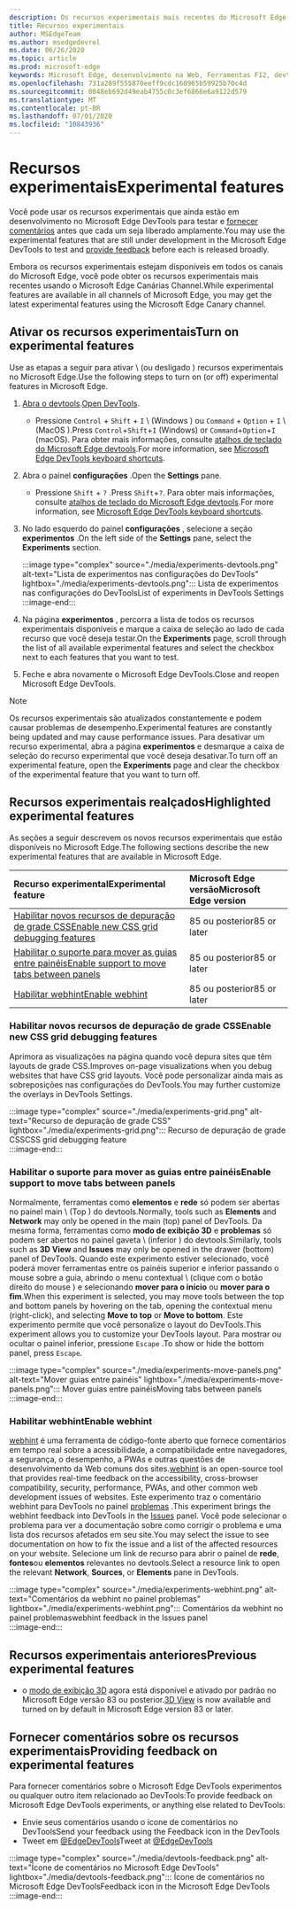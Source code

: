 ```yaml
---
description: Os recursos experimentais mais recentes do Microsoft Edge DevTools
title: Recursos experimentais
author: MSEdgeTeam
ms.author: msedgedevrel
ms.date: 06/26/2020
ms.topic: article
ms.prod: microsoft-edge
keywords: Microsoft Edge, desenvolvimento na Web, Ferramentas F12, devtools, experimento
ms.openlocfilehash: 731a289f555870eeff9cdc160965b59925b70c4d
ms.sourcegitcommit: 0048eb692d49eab4755c0c3ef6866e6a9122d579
ms.translationtype: MT
ms.contentlocale: pt-BR
ms.lasthandoff: 07/01/2020
ms.locfileid: "10843936"
---
```

# <span data-ttu-id="6ad9c-104">Recursos experimentais</span><span class="sxs-lookup"><span data-stu-id="6ad9c-104">Experimental features</span></span>  

<span data-ttu-id="6ad9c-105">Você pode usar os recursos experimentais que ainda estão em desenvolvimento no Microsoft Edge DevTools para testar e [fornecer comentários](#providing-feedback-on-experimental-features) antes que cada um seja liberado amplamente.</span><span class="sxs-lookup"><span data-stu-id="6ad9c-105">You may use the experimental features that are still under development in the Microsoft Edge DevTools to test and [provide feedback](#providing-feedback-on-experimental-features) before each is released broadly.</span></span>  

<span data-ttu-id="6ad9c-106">Embora os recursos experimentais estejam disponíveis em todos os canais do Microsoft Edge, você pode obter os recursos experimentais mais recentes usando o Microsoft Edge Canárias Channel.</span><span class="sxs-lookup"><span data-stu-id="6ad9c-106">While experimental features are available in all channels of Microsoft Edge, you may get the latest experimental features using the Microsoft Edge Canary channel.</span></span>  

## <span data-ttu-id="6ad9c-107">Ativar os recursos experimentais</span><span class="sxs-lookup"><span data-stu-id="6ad9c-107">Turn on experimental features</span></span>  

<span data-ttu-id="6ad9c-108">Use as etapas a seguir para ativar \ (ou desligado \) recursos experimentais no Microsoft Edge.</span><span class="sxs-lookup"><span data-stu-id="6ad9c-108">Use the following steps to turn on \(or off\) experimental features in Microsoft Edge.</span></span>  

1.  <span data-ttu-id="6ad9c-109">[Abra o devtools][DevtoolsOpen].</span><span class="sxs-lookup"><span data-stu-id="6ad9c-109">[Open DevTools][DevtoolsOpen].</span></span>  
     *   <span data-ttu-id="6ad9c-110">Pressione `Control` + `Shift` + `I` \ (Windows \) ou `Command` + `Option` + `I` \ (MacOS \).</span><span class="sxs-lookup"><span data-stu-id="6ad9c-110">Press `Control`+`Shift`+`I` \(Windows\) or `Command`+`Option`+`I` \(macOS\).</span></span>  <span data-ttu-id="6ad9c-111">Para obter mais informações, consulte [atalhos de teclado do Microsoft Edge devtools][DevToolsShortcuts].</span><span class="sxs-lookup"><span data-stu-id="6ad9c-111">For more information, see [Microsoft Edge DevTools keyboard shortcuts][DevToolsShortcuts].</span></span>  
1.  <span data-ttu-id="6ad9c-112">Abra o painel **configurações** .</span><span class="sxs-lookup"><span data-stu-id="6ad9c-112">Open the **Settings** pane.</span></span>  
    *   <span data-ttu-id="6ad9c-113">Pressione `Shift` + `?` .</span><span class="sxs-lookup"><span data-stu-id="6ad9c-113">Press `Shift`+`?`.</span></span>  <span data-ttu-id="6ad9c-114">Para obter mais informações, consulte [atalhos de teclado do Microsoft Edge devtools][DevToolsShortcuts].</span><span class="sxs-lookup"><span data-stu-id="6ad9c-114">For more information, see [Microsoft Edge DevTools keyboard shortcuts][DevToolsShortcuts].</span></span>  
1.  <span data-ttu-id="6ad9c-115">No lado esquerdo do painel **configurações** , selecione a seção **experimentos** .</span><span class="sxs-lookup"><span data-stu-id="6ad9c-115">On the left side of the **Settings** pane, select the **Experiments** section.</span></span>  
    
    :::image type="complex" source="./media/experiments-devtools.png" alt-text="Lista de experimentos nas configurações do DevTools" lightbox="./media/experiments-devtools.png":::
       <span data-ttu-id="6ad9c-117">Lista de experimentos nas configurações do DevTools</span><span class="sxs-lookup"><span data-stu-id="6ad9c-117">List of experiments in DevTools Settings</span></span>  
    :::image-end:::  
    
1.  <span data-ttu-id="6ad9c-118">Na página **experimentos** , percorra a lista de todos os recursos experimentais disponíveis e marque a caixa de seleção ao lado de cada recurso que você deseja testar.</span><span class="sxs-lookup"><span data-stu-id="6ad9c-118">On the **Experiments** page, scroll through the list of all available experimental features and select the checkbox next to each features that you want to test.</span></span>  
1.  <span data-ttu-id="6ad9c-119">Feche e abra novamente o Microsoft Edge DevTools.</span><span class="sxs-lookup"><span data-stu-id="6ad9c-119">Close and reopen Microsoft Edge DevTools.</span></span>  

> [!NOTE]
> <span data-ttu-id="6ad9c-120">Os recursos experimentais são atualizados constantemente e podem causar problemas de desempenho.</span><span class="sxs-lookup"><span data-stu-id="6ad9c-120">Experimental features are constantly being updated and may cause performance issues.</span></span>  <span data-ttu-id="6ad9c-121">Para desativar um recurso experimental, abra a página **experimentos** e desmarque a caixa de seleção do recurso experimental que você deseja desativar.</span><span class="sxs-lookup"><span data-stu-id="6ad9c-121">To turn off an experimental feature, open the **Experiments** page and clear the checkbox of the experimental feature that you want to turn off.</span></span>  

## <span data-ttu-id="6ad9c-122">Recursos experimentais realçados</span><span class="sxs-lookup"><span data-stu-id="6ad9c-122">Highlighted experimental features</span></span>  

<span data-ttu-id="6ad9c-123">As seções a seguir descrevem os novos recursos experimentais que estão disponíveis no Microsoft Edge.</span><span class="sxs-lookup"><span data-stu-id="6ad9c-123">The following sections describe the new experimental features that are available in Microsoft Edge.</span></span>  

| <span data-ttu-id="6ad9c-124">Recurso experimental</span><span class="sxs-lookup"><span data-stu-id="6ad9c-124">Experimental feature</span></span> | <span data-ttu-id="6ad9c-125">Microsoft Edge versão</span><span class="sxs-lookup"><span data-stu-id="6ad9c-125">Microsoft Edge version</span></span> |  
|:--- |:--- |  
| [<span data-ttu-id="6ad9c-126">Habilitar novos recursos de depuração de grade CSS</span><span class="sxs-lookup"><span data-stu-id="6ad9c-126">Enable new CSS grid debugging features</span></span>](#enable-new-css-grid-debugging-features) | <span data-ttu-id="6ad9c-127">85 ou posterior</span><span class="sxs-lookup"><span data-stu-id="6ad9c-127">85 or later</span></span> |  
| [<span data-ttu-id="6ad9c-128">Habilitar o suporte para mover as guias entre painéis</span><span class="sxs-lookup"><span data-stu-id="6ad9c-128">Enable support to move tabs between panels</span></span>](#enable-support-to-move-tabs-between-panels) | <span data-ttu-id="6ad9c-129">85 ou posterior</span><span class="sxs-lookup"><span data-stu-id="6ad9c-129">85 or later</span></span> |  
| [<span data-ttu-id="6ad9c-130">Habilitar webhint</span><span class="sxs-lookup"><span data-stu-id="6ad9c-130">Enable webhint</span></span>](#enable-webhint) | <span data-ttu-id="6ad9c-131">85 ou posterior</span><span class="sxs-lookup"><span data-stu-id="6ad9c-131">85 or later</span></span> |  

### <span data-ttu-id="6ad9c-132">Habilitar novos recursos de depuração de grade CSS</span><span class="sxs-lookup"><span data-stu-id="6ad9c-132">Enable new CSS grid debugging features</span></span>  

<span data-ttu-id="6ad9c-133">Aprimora as visualizações na página quando você depura sites que têm layouts de grade CSS.</span><span class="sxs-lookup"><span data-stu-id="6ad9c-133">Improves on-page visualizations when you debug websites that have CSS grid layouts.</span></span>  <span data-ttu-id="6ad9c-134">Você pode personalizar ainda mais as sobreposições nas configurações do DevTools.</span><span class="sxs-lookup"><span data-stu-id="6ad9c-134">You may further customize the overlays in DevTools Settings.</span></span>  

:::image type="complex" source="./media/experiments-grid.png" alt-text="Recurso de depuração de grade CSS" lightbox="./media/experiments-grid.png":::
   <span data-ttu-id="6ad9c-136">Recurso de depuração de grade CSS</span><span class="sxs-lookup"><span data-stu-id="6ad9c-136">CSS grid debugging feature</span></span>  
:::image-end:::  

<!--Available in Microsoft Edge version 85 and later.  -->  

### <span data-ttu-id="6ad9c-137">Habilitar o suporte para mover as guias entre painéis</span><span class="sxs-lookup"><span data-stu-id="6ad9c-137">Enable support to move tabs between panels</span></span>  

<span data-ttu-id="6ad9c-138">Normalmente, ferramentas como **elementos** e **rede** só podem ser abertas no painel main \ (Top \) do devtools.</span><span class="sxs-lookup"><span data-stu-id="6ad9c-138">Normally, tools such as **Elements** and **Network** may only be opened in the main \(top\) panel of DevTools.</span></span>  <span data-ttu-id="6ad9c-139">Da mesma forma, ferramentas como **modo de exibição 3D** e **problemas** só podem ser abertos no painel gaveta \ (inferior \) do devtools.</span><span class="sxs-lookup"><span data-stu-id="6ad9c-139">Similarly, tools such as **3D View** and **Issues** may only be opened in the drawer \(bottom\) panel of DevTools.</span></span>  <span data-ttu-id="6ad9c-140">Quando este experimento estiver selecionado, você poderá mover ferramentas entre os painéis superior e inferior passando o mouse sobre a guia, abrindo o menu contextual \ (clique com o botão direito do mouse \) e selecionando **mover para o início** ou **mover para o fim**.</span><span class="sxs-lookup"><span data-stu-id="6ad9c-140">When this experiment is selected, you may move tools between the top and bottom panels by hovering on the tab, opening the contextual menu \(right-click\), and selecting **Move to top** or **Move to bottom**.</span></span>   <span data-ttu-id="6ad9c-141">Este experimento permite que você personalize o layout do DevTools.</span><span class="sxs-lookup"><span data-stu-id="6ad9c-141">This experiment allows you to customize your DevTools layout.</span></span>  <span data-ttu-id="6ad9c-142">Para mostrar ou ocultar o painel inferior, pressione `Escape` .</span><span class="sxs-lookup"><span data-stu-id="6ad9c-142">To show or hide the bottom panel, press `Escape`.</span></span>  

:::image type="complex" source="./media/experiments-move-panels.png" alt-text="Mover guias entre painéis" lightbox="./media/experiments-move-panels.png":::
   <span data-ttu-id="6ad9c-144">Mover guias entre painéis</span><span class="sxs-lookup"><span data-stu-id="6ad9c-144">Moving tabs between panels</span></span>  
:::image-end:::  

<!--Available in Microsoft Edge version 85 and later.  -->  

### <span data-ttu-id="6ad9c-145">Habilitar webhint</span><span class="sxs-lookup"><span data-stu-id="6ad9c-145">Enable webhint</span></span>  

<span data-ttu-id="6ad9c-146">[webhint][WebhintMain] é uma ferramenta de código-fonte aberto que fornece comentários em tempo real sobre a acessibilidade, a compatibilidade entre navegadores, a segurança, o desempenho, a PWAs e outras questões de desenvolvimento da Web comuns dos sites.</span><span class="sxs-lookup"><span data-stu-id="6ad9c-146">[webhint][WebhintMain] is an open-source tool that provides real-time feedback on the accessibility, cross-browser compatibility, security, performance, PWAs, and other common web development issues of websites.</span></span>  <span data-ttu-id="6ad9c-147">Este experimento traz o comentário webhint para DevTools no painel [problemas][DevtoolsIssues] .</span><span class="sxs-lookup"><span data-stu-id="6ad9c-147">This experiment brings the webhint feedback into DevTools in the [Issues][DevtoolsIssues] panel.</span></span>  <span data-ttu-id="6ad9c-148">Você pode selecionar o problema para ver a documentação sobre como corrigir o problema e uma lista dos recursos afetados em seu site.</span><span class="sxs-lookup"><span data-stu-id="6ad9c-148">You may select the issue to see documentation on how to fix the issue and a list of the affected resources on your website.</span></span>  <span data-ttu-id="6ad9c-149">Selecione um link de recurso para abrir o painel de **rede**, **fontes**ou **elementos** relevantes no devtools.</span><span class="sxs-lookup"><span data-stu-id="6ad9c-149">Select a resource link to open the relevant **Network**, **Sources**, or **Elements** pane in DevTools.</span></span>  

:::image type="complex" source="./media/experiments-webhint.png" alt-text="Comentários da webhint no painel problemas" lightbox="./media/experiments-webhint.png":::
   <span data-ttu-id="6ad9c-151">Comentários da webhint no painel problemas</span><span class="sxs-lookup"><span data-stu-id="6ad9c-151">webhint feedback in the Issues panel</span></span>  
:::image-end:::      

<!--Available in Microsoft Edge version 85 and later.  -->  

## <span data-ttu-id="6ad9c-152">Recursos experimentais anteriores</span><span class="sxs-lookup"><span data-stu-id="6ad9c-152">Previous experimental features</span></span>  

*   <span data-ttu-id="6ad9c-153">o [modo de exibição 3D][Devtools3DView] agora está disponível e ativado por padrão no Microsoft Edge versão 83 ou posterior.</span><span class="sxs-lookup"><span data-stu-id="6ad9c-153">[3D View][Devtools3DView] is now available and turned on by default in Microsoft Edge version 83 or later.</span></span>  

## <span data-ttu-id="6ad9c-154">Fornecer comentários sobre os recursos experimentais</span><span class="sxs-lookup"><span data-stu-id="6ad9c-154">Providing feedback on experimental features</span></span>  

<span data-ttu-id="6ad9c-155">Para fornecer comentários sobre o Microsoft Edge DevTools experimentos ou qualquer outro item relacionado ao DevTools:</span><span class="sxs-lookup"><span data-stu-id="6ad9c-155">To provide feedback on Microsoft Edge DevTools experiments, or anything else related to DevTools:</span></span>  

*   <span data-ttu-id="6ad9c-156">Envie seus comentários usando o ícone de comentários no DevTools</span><span class="sxs-lookup"><span data-stu-id="6ad9c-156">Send your feedback using the Feedback icon in the DevTools</span></span>  
*   <span data-ttu-id="6ad9c-157">Tweet em [@EdgeDevTools][TwitterEdgedevtools]</span><span class="sxs-lookup"><span data-stu-id="6ad9c-157">Tweet at [@EdgeDevTools][TwitterEdgedevtools]</span></span>  

:::image type="complex" source="./media/devtools-feedback.png" alt-text="Ícone de comentários no Microsoft Edge DevTools" lightbox="./media/devtools-feedback.png":::
   <span data-ttu-id="6ad9c-159">Ícone de comentários no Microsoft Edge DevTools</span><span class="sxs-lookup"><span data-stu-id="6ad9c-159">Feedback icon in the Microsoft Edge DevTools</span></span>  
:::image-end:::  

<!-- links -->  

[Devtools3DView]: ./3D-view.md "Modo de exibição 3D | Documentos da Microsoft"  
[DevtoolsIssues]: ./issues/index.md "Localizar e corrigir problemas com a ferramenta problemas do DevTools Microsoft Edge | Documentos da Microsoft"  
[DevToolsShortcuts]: ./shortcuts.md "Atalhos de teclado do Microsoft Edge DevTools-documentos da Microsoft"  
[DevtoolsOpen]: ./open.md "Abrir o Microsoft Edge DevTools | Documentos da Microsoft"  

[TwitterEdgedevtools]: https://www.twitter.com/EdgeDevTools "Microsoft Edge DevTools | Twitter"  

[WebhintMain]: https://webhint.io "webhint" 
